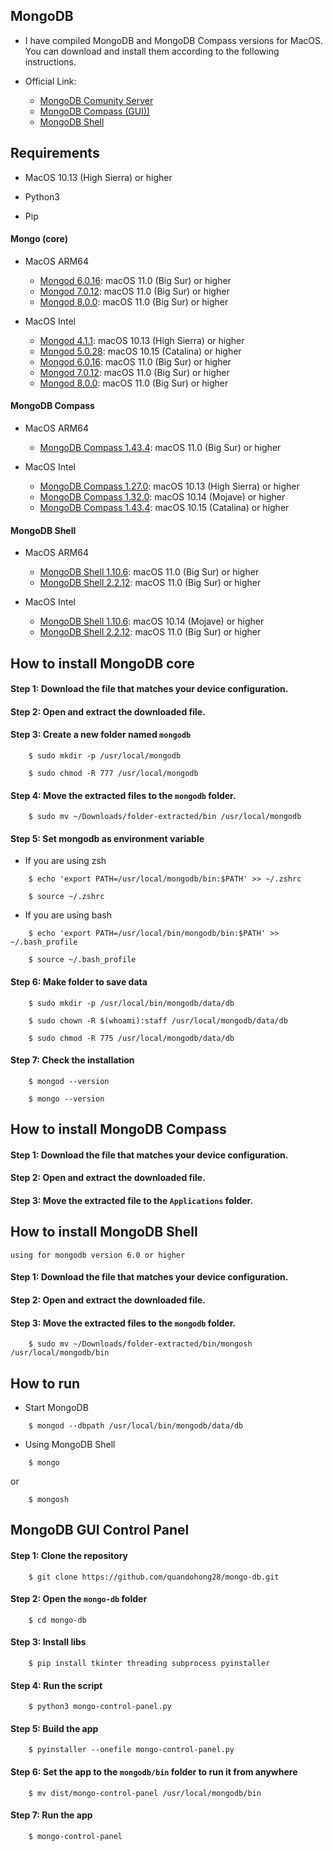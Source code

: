 ## MongoDB

- I have compiled MongoDB and MongoDB Compass versions for MacOS. You can download and install them according to the following instructions.

- Official Link:

    + [MongoDB Comunity Server](https://www.mongodb.com/try/download/community)
    + [MongoDB Compass (GUI))](https://www.mongodb.com/try/download/compass)
    + [MongoDB Shell](https://www.mongodb.com/try/download/shell)


## Requirements

- MacOS 10.13 (High Sierra) or higher

- Python3

- Pip

#### Mongo (core)

- MacOS ARM64
    + [Mongod 6.0.16](https://fastdl.mongodb.org/osx/mongodb-macos-arm64-6.0.16.tgz): macOS 11.0 (Big Sur) or higher
    + [Mongod 7.0.12](https://fastdl.mongodb.org/osx/mongodb-macos-arm64-7.0.12.tgz): macOS 11.0 (Big Sur) or higher
    + [Mongod 8.0.0](https://fastdl.mongodb.org/osx/mongodb-macos-arm64-8.0.0-rc15.tgz): macOS 11.0 (Big Sur) or higher

- MacOS Intel
    + [Mongod 4.1.1](https://fastdl.mongodb.org/osx/mongodb-macos-x86_64-4.1.1.tgz): macOS 10.13 (High Sierra) or higher
    + [Mongod 5.0.28](https://fastdl.mongodb.org/osx/mongodb-macos-x86_64-5.0.28.tgz): macOS 10.15 (Catalina) or higher
    + [Mongod 6.0.16](https://fastdl.mongodb.org/osx/mongodb-macos-x86_64-6.0.16.tgz): macOS 11.0 (Big Sur) or higher
    + [Mongod 7.0.12](https://fastdl.mongodb.org/osx/mongodb-macos-x86_64-7.0.12.tgz): macOS 11.0 (Big Sur) or higher
    + [Mongod 8.0.0](https://fastdl.mongodb.org/osx/mongodb-macos-x86_64-8.0.0-rc15.tgz): macOS 11.0 (Big Sur) or higher

#### MongoDB Compass

- MacOS ARM64
    + [MongoDB Compass 1.43.4](https://downloads.mongodb.com/compass/mongodb-compass-1.43.4-darwin-arm64.dmg): macOS 11.0 (Big Sur) or higher

- MacOS Intel
    + [MongoDB Compass 1.27.0](https://downloads.mongodb.com/compass/mongodb-compass-1.27.0-darwin-x64.dmg): macOS 10.13 (High Sierra) or higher
    + [MongoDB Compass 1.32.0](https://downloads.mongodb.com/compass/mongodb-compass-1.32.0-darwin-x64.dmg): macOS 10.14 (Mojave) or higher
    + [MongoDB Compass 1.43.4](https://downloads.mongodb.com/compass/mongodb-compass-1.43.4-darwin-x64.dmg): macOS 10.15 (Catalina) or higher

#### MongoDB Shell

- MacOS ARM64
    + [MongoDB Shell 1.10.6](https://downloads.mongodb.com/compass/mongosh-1.10.6-darwin-arm64.zip): macOS 11.0 (Big Sur) or higher
    + [MongoDB Shell 2.2.12](https://downloads.mongodb.com/compass/mongosh-2.2.12-darwin-arm64.zip): macOS 11.0 (Big Sur) or higher

- MacOS Intel
    + [MongoDB Shell 1.10.6](https://downloads.mongodb.com/compass/mongosh-1.10.6-darwin-x64.zip): macOS 10.14 (Mojave) or higher
    + [MongoDB Shell 2.2.12](https://downloads.mongodb.com/compass/mongosh-2.2.12-darwin-x64.zip): macOS 11.0 (Big Sur) or higher

## How to install MongoDB core

#### Step 1: Download the file that matches your device configuration.

#### Step 2: Open and extract the downloaded file.

#### Step 3: Create a new folder named `mongodb`

```
    $ sudo mkdir -p /usr/local/mongodb

    $ sudo chmod -R 777 /usr/local/mongodb
```

#### Step 4: Move the extracted files to the `mongodb` folder.

```
    $ sudo mv ~/Downloads/folder-extracted/bin /usr/local/mongodb
```

#### Step 5: Set mongodb as environment variable

- If you are using zsh
```
    $ echo 'export PATH=/usr/local/mongodb/bin:$PATH' >> ~/.zshrc

    $ source ~/.zshrc
```

- If you are using bash

```
    $ echo 'export PATH=/usr/local/bin/mongodb/bin:$PATH' >> ~/.bash_profile

    $ source ~/.bash_profile
```

#### Step 6: Make folder to save data

```
    $ sudo mkdir -p /usr/local/bin/mongodb/data/db

    $ sudo chown -R $(whoami):staff /usr/local/mongodb/data/db

    $ sudo chmod -R 775 /usr/local/mongodb/data/db
```

#### Step 7: Check the installation

```
    $ mongod --version

    $ mongo --version
```

## How to install MongoDB Compass

#### Step 1: Download the file that matches your device configuration.

#### Step 2: Open and extract the downloaded file.

#### Step 3: Move the extracted file to the `Applications` folder.

## How to install MongoDB Shell
`using for mongodb version 6.0 or higher`

#### Step 1: Download the file that matches your device configuration.

#### Step 2: Open and extract the downloaded file.

#### Step 3: Move the extracted files to the `mongodb` folder.

```
    $ sudo mv ~/Downloads/folder-extracted/bin/mongosh /usr/local/mongodb/bin
```

## How to run

- Start MongoDB

```
    $ mongod --dbpath /usr/local/bin/mongodb/data/db
```

- Using MongoDB Shell

```
    $ mongo
```

or

```
    $ mongosh
```

## MongoDB GUI Control Panel

#### Step 1: Clone the repository

```
    $ git clone https://github.com/quandohong28/mongo-db.git
```

#### Step 2: Open the `mongo-db` folder

```
    $ cd mongo-db
```

#### Step 3: Install libs

```
    $ pip install tkinter threading subprocess pyinstaller
```

#### Step 4: Run the script

```
    $ python3 mongo-control-panel.py
```

#### Step 5: Build the app

```
    $ pyinstaller --onefile mongo-control-panel.py
```

#### Step 6: Set the app to the `mongodb/bin` folder to run it from anywhere

```
    $ mv dist/mongo-control-panel /usr/local/mongodb/bin
```

#### Step 7: Run the app

```
    $ mongo-control-panel
```